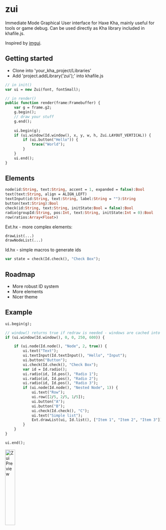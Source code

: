 # zui

Immediate Mode Graphical User interface for Haxe Kha, mainly useful for tools or game debug. Can be used directly as Kha library included in khafile.js.  

Inspired by [imgui](https://github.com/ocornut/imgui).

## Getting started
- Clone into 'your_kha_project/Libraries'
- Add 'project.addLibrary('zui');' into khafile.js
``` hx
// in init()
var ui = new Zui(font, fontSmall);

// in render()
public function render(frame:Framebuffer) {
    var g = frame.g2;
    g.begin();
    // draw your stuff
    g.end();
    
    ui.begin(g);
    if (ui.window(Id.window(), x, y, w, h, Zui.LAYOUT_VERTICAL)) {
        if (ui.button("Hello")) {
            trace("World");
        }
    }
    ui.end();
}
```

## Elements
``` hx
node(id:String, text:String, accent = 1, expanded = false):Bool
text(text:String, align = ALIGN_LEFT)
textInput(id:String, text:String, label:String = ""):String
button(text:String):Bool
check(id:String, text:String, initState:Bool = false):Bool
radio(groupId:String, pos:Int, text:String, initState:Int = 0):Bool
row(ratios:Array<Float>)
```

Ext.hx - more complex elements:
``` hx
drawList(...)
drawNodeList(...)
```

Id.hx - simple macros to generate ids
``` hx
var state = check(Id.check(), "Check Box");
```

## Roadmap
- More robust ID system
- More elements
- Nicer theme

## Example

``` hx
ui.begin(g);

// window() returns true if redraw is needed - windows are cached into textures
if (ui.window(Id.window(), 0, 0, 250, 600)) {

    if (ui.node(Id.node(), "Node", 2, true)) {
        ui.text("Text");
        ui.textInput(Id.textInput(), "Hello", "Input");
        ui.button("Button");
        ui.check(Id.check(), "Check Box");
        var id = Id.radio();
        ui.radio(id, Id.pos(), "Radio 1");
        ui.radio(id, Id.pos(), "Radio 2");
        ui.radio(id, Id.pos(), "Radio 3");
        if (ui.node(Id.node(), "Nested Node", 1)) {
            ui.text("Row");
            ui.row([2/5, 2/5, 1/5]);
            ui.button("A");
            ui.button("B");
            ui.check(Id.check(), "C");
            ui.text("Simple list");
            Ext.drawList(ui, Id.list(), ["Item 1", "Item 2", "Item 3"]);
        }
    }
}

ui.end();
```

<img src="https://raw.githubusercontent.com/luboslenco/zui/master/zui.png" alt="Zui Preview" width="25%"/>
